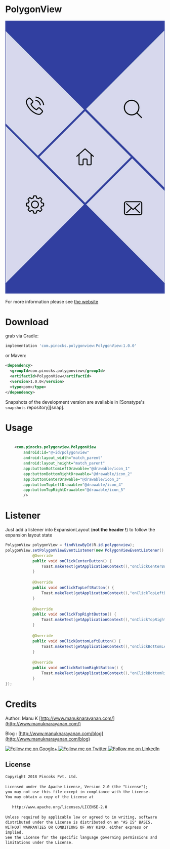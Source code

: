 # PolygonView

![](extras/preview.jpg)

For more information please see [the website][1]



# Download

grab via Gradle:
```groovy
implementation 'com.pinocks.polygonview:PolygonView:1.0.0'
```
or Maven:
```xml
<dependency>
  <groupId>com.pinocks.polygonview</groupId>
  <artifactId>PolygonView</artifactId>
  <version>1.0.0</version>
  <type>pom</type>
</dependency>
```

Snapshots of the development version are available in [Sonatype's `snapshots` repository][snap].



# Usage

```xml

    <com.pinocks.polygonview.PolygonView
        android:id="@+id/polygonview"
        android:layout_width="match_parent"
        android:layout_height="match_parent"
        app:buttonBottomLeftDrawable="@drawable/icon_1"
        app:buttonBottomRightDrawable="@drawable/icon_2"
        app:buttonCenterDrawable="@drawable/icon_3"
        app:buttonTopLeftDrawable="@drawable/icon_4"
        app:buttonTopRightDrawable="@drawable/icon_5"
        />

```

# Listener

Just add a listener into ExpansionLayout (**not the header !**) to follow the expansion layout state

```java
PolygonView polygonView = findViewById(R.id.polygonview);
polygonView.setPolygonViewEventListener(new PolygonViewEventListener() {
            @Override
            public void onClickCenterButton() {
                Toast.makeText(getApplicationContext(),"onClickCenterButton",Toast.LENGTH_SHORT).show();
            }

            @Override
            public void onClickTopLeftButton() {
                Toast.makeText(getApplicationContext(),"onClickTopLeftButton",Toast.LENGTH_SHORT).show();
            }

            @Override
            public void onClickTopRightButton() {
                Toast.makeText(getApplicationContext(),"onClickTopRightButton",Toast.LENGTH_SHORT).show();
            }

            @Override
            public void onClickBottomLeftButton() {
                Toast.makeText(getApplicationContext(),"onClickBottomLeftButton",Toast.LENGTH_SHORT).show();
            }

            @Override
            public void onClickBottomRightButton() {
                Toast.makeText(getApplicationContext(),"onClickBottomRightButton",Toast.LENGTH_SHORT).show();
            }
});
```

# Credits

Author: Manu K [http://www.manuknarayanan.com/](http://www.manuknarayanan.com/)

Blog : [http://www.manuknarayanan.com/blog](http://www.manuknarayanan.com/blog)



<a href="https://plus.google.com/+manuknarayanan">
  <img alt="Follow me on Google+"
       src="https://raw.githubusercontent.com/florent37/DaVinci/master/mobile/src/main/res/drawable-hdpi/gplus.png" />
</a>
<a href="https://twitter.com/manuknarayanan">
  <img alt="Follow me on Twitter"
       src="https://raw.githubusercontent.com/florent37/DaVinci/master/mobile/src/main/res/drawable-hdpi/twitter.png" />
</a>
<a href="https://www.linkedin.com/in/manuknarayanan">
  <img alt="Follow me on LinkedIn"
       src="https://raw.githubusercontent.com/florent37/DaVinci/master/mobile/src/main/res/drawable-hdpi/linkedin.png" />
</a>



License
--------

    Copyright 2018 Pincoks Pvt. Ltd.

    Licensed under the Apache License, Version 2.0 (the "License");
    you may not use this file except in compliance with the License.
    You may obtain a copy of the License at

       http://www.apache.org/licenses/LICENSE-2.0

    Unless required by applicable law or agreed to in writing, software
    distributed under the License is distributed on an "AS IS" BASIS,
    WITHOUT WARRANTIES OR CONDITIONS OF ANY KIND, either express or implied.
    See the License for the specific language governing permissions and
    limitations under the License.


 [1]: http://pinocks.com
